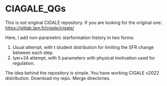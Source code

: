 # CIAGALE_QGs
This is not original CIGALE repository. If you are looking for the original one: https://gitlab.lam.fr/cigale/cigale/


Here, I add non-parametric starformation history in two forms:
1. Usual attempt, with t student distribution for limiting the SFR change between each step.
2. Iyer+24 attempt, with 5 parameters with physical motivation used for regulation.

The idea behind the repository is simple. You have working CIGALE v2022 distribution. Download my repo. Merge directories.
